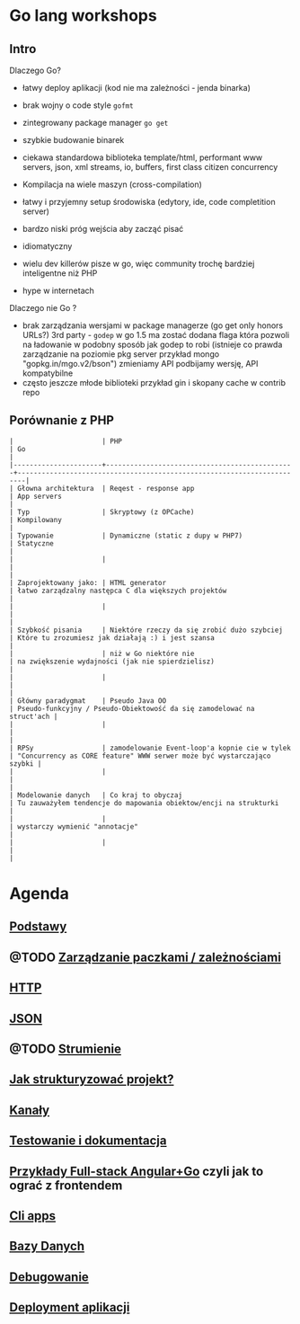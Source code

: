 #  Go lang workshops

## Intro

Dlaczego Go?

-   łatwy deploy aplikacji (kod nie ma zależności - jenda binarka)
-   brak wojny o code style  `gofmt`
-   zintegrowany package manager `go get`
-   szybkie budowanie binarek
-   ciekawa standardowa biblioteka template/html, performant www servers, json, xml
    streams, io, buffers, first class citizen concurrency

-   Kompilacja na wiele maszyn (cross-compilation)
-   łatwy i przyjemny setup środowiska (edytory, ide, code completition server)
-   bardzo niski próg wejścia aby zacząć pisać
-   idiomatyczny
-   wielu dev killerów pisze w go, więc community trochę bardziej inteligentne niż PHP
-   hype w internetach

Dlaczego nie Go ?
-   brak zarządzania wersjami w package managerze (go get only honors URLs?)
    3rd party - `godep`
    w go 1.5 ma zostać dodana flaga która pozwoli na ładowanie w podobny
    sposób jak godep to robi
    (istnieje co prawda zarządzanie na poziomie pkg server
    przykład mongo "gopkg.in/mgo.v2/bson")
    zmieniamy API podbijamy wersję, API kompatybilne
-   często jeszcze młode biblioteki przykład gin i skopany cache w contrib repo

## Porównanie z PHP

```
|                      | PHP                                           | Go                                                                     |
|----------------------+-----------------------------------------------+------------------------------------------------------------------------|
| Głowna architektura  | Reqest - response app                         | App servers                                                            |
| Typ                  | Skryptowy (z OPCache)                         | Kompilowany                                                            |
| Typowanie            | Dynamiczne (static z dupy w PHP7)             | Statyczne                                                              |
|                      |                                               |                                                                        |
| Zaprojektowany jako: | HTML generator                                | łatwo zarządzalny następca C dla większych projektów                   |
|                      |                                               |                                                                        |
| Szybkość pisania     | Niektóre rzeczy da się zrobić dużo szybciej   | Które tu zrozumiesz jak działają :) i jest szansa                      |
|                      | niż w Go niektóre nie                         | na zwiększenie wydajności (jak nie spierdzielisz)                      |
|                      |                                               |                                                                        |
| Główny paradygmat    | Pseudo Java OO                                | Pseudo-funkcyjny / Pseudo-Obiektowość da się zamodelować na struct'ach |
|                      |                                               |                                                                        |
| RPSy                 | zamodelowanie Event-loop'a kopnie cie w tylek | "Concurrency as CORE feature" WWW serwer może być wystarczająco szybki |
|                      |                                               |                                                                        |
| Modelowanie danych   | Co kraj to obyczaj                            | Tu zauważyłem tendencje do mapowania obiektow/encji na strukturki      |
|                      |                                               | wystarczy wymienić "annotacje"                                         |
|                      |                                               |                                                                        |
```


# Agenda

## [Podstawy](00-basics)

## @TODO [Zarządzanie paczkami / zależnościami](01-package-management)

## [HTTP](04-http)

## [JSON](05-json)

## @TODO [Strumienie]((15-streams))

## [Jak strukturyzować projekt?](09-project-structure)

## [Kanały](10-channels)

## [Testowanie i dokumentacja](20-testing)

## [Przykłady Full-stack Angular+Go](30-full-stack) czyli jak to ograć z frontendem

## [Cli apps](40-cli)

## [Bazy Danych](70-databases)

## [Debugowanie](80-debugging)

## [Deployment aplikacji](90-deploy)
